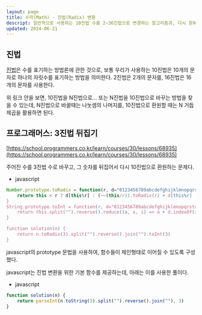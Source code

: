 ```yaml
---
layout: page
title: 수학(Math) - 진법(Radix) 변환
descript: 일반적으로 사용하는 10진법 수를 2~36진법으로 변경하는 알고리즘과, 다시 원복하는 알고리즘 구현
updated: 2024-06-21
---
```


## 진법

[진법](https://ko.wikipedia.org/wiki/%EA%B8%B0%EC%88%98%EB%B2%95)은 수를 표기하는 방법론에 관한 것으로, 보통 우리가 사용하는 10진법은 10개의 문자로 하나의 자릿수를 표기하는 방법을 의미한다. 2진법은 2개의 문자를, 16진법은 16개의 문자를 사용한다.

위 링크 안을 보면, 10진법을 N진법으로... 또는 N진법을 10진법으로 바꾸는 방법을 찾을 수 있는데, N진법으로 바꿀때는 나눗셈의 나머지를, 10진법으로 환원할 때는 N 거듭제곱을 활용하면 된다.

## 프로그래머스: 3진법 뒤집기

[https://school.programmers.co.kr/learn/courses/30/lessons/68935](https://school.programmers.co.kr/learn/courses/30/lessons/68935)

주어진 수를 3진법 수로 바꾸고, 그 숫자를 뒤집어서 다시 10진법으로 환원하는 문제다.

- javascript
```js
Number.prototype.toRadix = function(r, d="0123456789abcdefghijklmnopqrstuvwxyz") {
    return this < r ? d[this%r] : (~~(this/r)).toRadix(r) + d[this%r]
}
String.prototype.toInt = function(r, d="0123456789abcdefghijklmnopqrstuvwxyz") {
    return this.split("").reverse().reduce((a, x, i) => a + d.indexOf(x) * r ** i, 0)
}

function solution(n) {
    return n.toRadix(3).split("").reverse().join("").toInt(3)
}
```

javascript의 prototype 문법을 사용하여, 함수들이 체인형태로 이어질 수 있도록 구성했다.

javascript는 진법 변환을 위한 기본 함수를 제공하는데, 아래는 이를 사용한 풀이다.

- javascript
```js
function solution(n) {
    return parseInt(n.toString(3).split("").reverse().join(""), 3)
}
```

